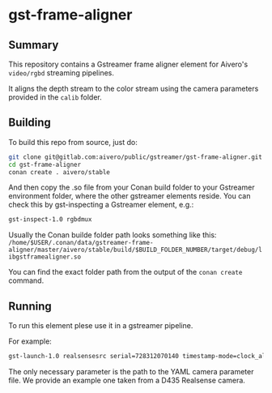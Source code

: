 # gst-frame-aligner

## Summary
This repository contains a Gstreamer frame aligner element for Aivero's `video/rgbd` streaming pipelines.

It aligns the depth stream to the color stream using the camera parameters provided in the `calib` folder.

## Building

To build this repo from source, just do:
```bash
git clone git@gitlab.com:aivero/public/gstreamer/gst-frame-aligner.git
cd gst-frame-aligner
conan create . aivero/stable
```

And then copy the .so file from your Conan build folder to your Gstreamer environment folder, where the other gstreamer elements reside. You can check this by gst-inspecting a Gstreamer element, e.g.:
```bash
gst-inspect-1.0 rgbdmux
```
Usually the Conan builde folder path looks something like this:
`/home/$USER/.conan/data/gstreamer-frame-aligner/master/aivero/stable/build/$BUILD_FOLDER_NUMBER/target/debug/libgstframealigner.so`

You can find the exact folder path from the output of the `conan create` command.

## Running 
To run this element plese use it in a gstreamer pipeline.

For example:
```bash
gst-launch-1.0 realsensesrc serial=728312070140 timestamp-mode=clock_all enable-color=true ! framealigner calib-file=calib/rs728312070140.yaml ! rgbddemux name=depth_demux depth_demux.src_depth ! queue ! glimagesink depth_demux.src_color ! queue ! glimagesink
```
The only necessary parameter is the path to the YAML camera parameter file. We provide an example one taken from a D435 Realsense camera.